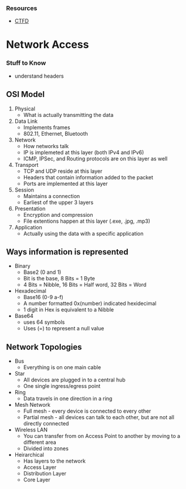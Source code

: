 ### Resources
- [CTFD](http://10.50.23.214:8000)

# Network Access
### Stuff to Know
- understand headers

## OSI Model
1. Physical
    - What is actually transmitting the data
2. Data Link
    - Implements frames
    - 802.11, Ethernet, Bluetooth
3. Network
    - How networks talk
    - IP is implemeted at this layer (both IPv4 and IPv6)
    - ICMP, IPSec, and Routing protocols are on this layer as well
4. Transport
    - TCP and UDP reside at this layer
    - Headers that contain information added to the packet
    - Ports are implemented at this layer
5. Session
    - Maintains a connection
    - Earliest of the upper 3 layers
6. Presentation
    - Encryption and compression
    - File extentions happen at this layer (.exe, .jpg, .mp3)
7. Application
    - Actually using the data with a specific application

## Ways information is represented
- Binary
    - Base2 (0 and 1)
    - Bit is the base, 8 Bits = 1 Byte
    - 4 Bits = Nibble, 16 Bits = Half word, 32 Bits = Word
- Hexadecimal
    - Base16 (0-9 a-f)
    - A number formatted 0x(number) indicated hexidecimal
    - 1 digit in Hex is equivalent to a Nibble
- Base64
    - uses 64 symbols
    - Uses (=) to represent a null value

## Network Topologies
- Bus
    - Everything is on one main cable
- Star
    - All devices are plugged in to a central hub
    - One single ingress/egress point
- Ring
    - Data travels in one direction in a ring
- Mesh Network
    - Full mesh - every device is connected to every other
    - Partial mesh - all devices can talk to each other, but are not all directly connected
- Wireless LAN
    - You can transfer from on Access Point to another by moving to a different area
    - Divided into zones
- Heirarchical
    - Has layers to the network
    - Access Layer
    - Distribution Layer
    - Core Layer

